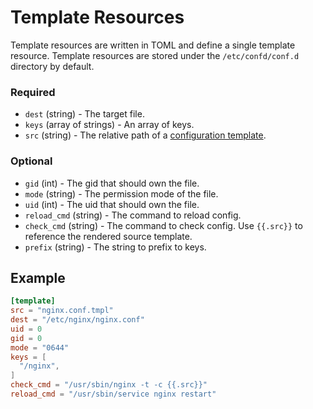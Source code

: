 # Template Resources

Template resources are written in TOML and define a single template resource.
Template resources are stored under the `/etc/confd/conf.d` directory by default.

### Required

* `dest` (string) - The target file.
* `keys` (array of strings) - An array of keys.
* `src` (string) - The relative path of a [configuration template](templates.md).

### Optional

* `gid` (int) - The gid that should own the file.
* `mode` (string) - The permission mode of the file.
* `uid` (int) - The uid that should own the file.
* `reload_cmd` (string) - The command to reload config.
* `check_cmd` (string) - The command to check config. Use `{{.src}}` to reference the rendered source template.
* `prefix` (string) - The string to prefix to keys.

## Example

```TOML
[template]
src = "nginx.conf.tmpl"
dest = "/etc/nginx/nginx.conf"
uid = 0
gid = 0
mode = "0644"
keys = [
  "/nginx",
]
check_cmd = "/usr/sbin/nginx -t -c {{.src}}"
reload_cmd = "/usr/sbin/service nginx restart"
```
